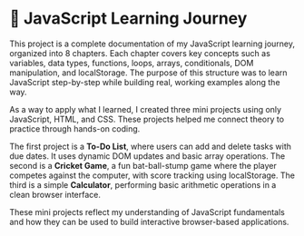 # 🧠 JavaScript Learning Journey

This project is a complete documentation of my JavaScript learning journey, organized into 8 chapters. 
Each chapter covers key concepts such as variables, data types, functions, loops, arrays, conditionals, DOM manipulation, and localStorage. 
The purpose of this structure was to learn JavaScript step-by-step while building real, working examples along the way.

As a way to apply what I learned, I created three mini projects using only JavaScript, HTML, and CSS. 
These projects helped me connect theory to practice through hands-on coding.

The first project is a **To-Do List**, where users can add and delete tasks with due dates. 
It uses dynamic DOM updates and basic array operations. 
The second is a **Cricket Game**, a fun bat-ball-stump game where the player competes against the computer, with score tracking using localStorage.
The third is a simple **Calculator**, performing basic arithmetic operations in a clean browser interface.

These mini projects reflect my understanding of JavaScript fundamentals and how they can be used to build interactive browser-based applications.
